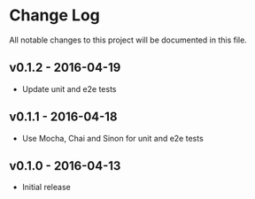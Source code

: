 # Change Log
All notable changes to this project will be documented in this file.

## v0.1.2 - 2016-04-19
- Update unit and e2e tests

## v0.1.1 - 2016-04-18
- Use Mocha, Chai and Sinon for unit and e2e tests

## v0.1.0 - 2016-04-13
- Initial release
